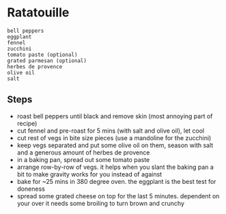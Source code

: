 # Ratatouille

```
bell peppers
eggplant
fennel
zucchini
tomato paste (optional)
grated parmesan (optional)
herbes de provence
olive oil
salt
```

## Steps
- roast bell peppers until black and remove skin (most annoying part of recipe)
- cut fennel and pre-roast for 5 mins (with salt and olive oil), let cool 
- cut rest of vegs in bite size pieces (use a mandoline for the zucchini)
- keep vegs separated and put some olive oil on them, season with salt and a generous amount of herbes de provence
- in a baking pan, spread out some tomato paste
- arrange row-by-row of vegs. it helps when you slant the baking pan a bit to make gravity works for you instead of against
- bake for ~25 mins in 380 degree oven. the eggplant is the best test for doneness
- spread some grated cheese on top for the last 5 minutes. dependent on your over it needs some broiling to turn brown and crunchy 
